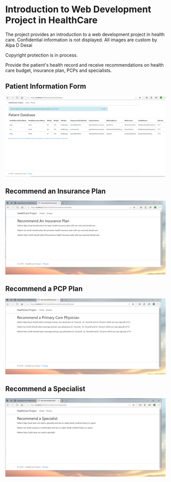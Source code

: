 # Introduction to Web Development Project in HealthCare

The project provides an introduction to a web development project in health care. Confidential information is not displayed. All images are custom by Alpa D Desai 

Copyright protection is in process.  

Provide the patient's health record and receive recommendations on health care budget, insurance plan, PCPs and specialists.

## Patient Information Form
![image](PatientDatabaseInformation.png)

## Recommend an Insurance Plan
![image](RecommendAnInsurancePlanForPatient.png)

## Recommend a PCP Plan
![image](RecommendAPCPAPatient.png)

## Recommend a Specialist
![image](RecommendASpecialistForPatient.png)

